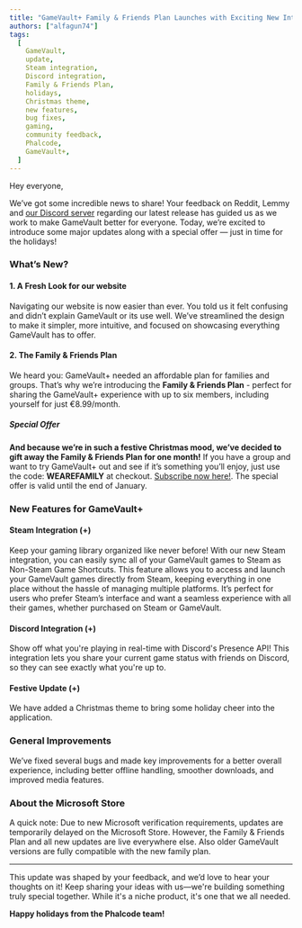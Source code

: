 ```yaml
---
title: "GameVault+ Family & Friends Plan Launches with Exciting New Integrations!"
authors: ["alfagun74"]
tags:
  [
    GameVault,
    update,
    Steam integration,
    Discord integration,
    Family & Friends Plan,
    holidays,
    Christmas theme,
    new features,
    bug fixes,
    gaming,
    community feedback,
    Phalcode,
    GameVault+,
  ]
---
```


Hey everyone,

We’ve got some incredible news to share! Your feedback on Reddit, Lemmy and [our Discord server](https://discord.gg/NEdNen2dSu) regarding our latest release has guided us as we work to make GameVault better for everyone. Today, we’re excited to introduce some major updates along with a special offer — just in time for the holidays! <!--truncate-->

### What’s New?

#### 1. **A Fresh Look for our website**

Navigating our website is now easier than ever. You told us it felt confusing and didn’t explain GameVault or its use well. We’ve streamlined the design to make it simpler, more intuitive, and focused on showcasing everything GameVault has to offer.

#### 2. **The Family & Friends Plan**

We heard you: GameVault+ needed an affordable plan for families and groups. That’s why we’re introducing the **Family & Friends Plan** - perfect for sharing the GameVault+ experience with up to six members, including yourself for just €8.99/month.

##### Special Offer

**And because we’re in such a festive Christmas mood, we’ve decided to gift away the Family & Friends Plan for one month!** If you have a group and want to try GameVault+ out and see if it’s something you’ll enjoy, just use the code: **WEAREFAMILY** at checkout. [Subscribe now here!](https://phalco.de/products/gamevault-plus/checkout). The special offer is valid until the end of January.

### New Features for GameVault+

#### **Steam Integration (+)**

Keep your gaming library organized like never before! With our new Steam integration, you can easily sync all of your GameVault games to Steam as Non-Steam Game Shortcuts. This feature allows you to access and launch your GameVault games directly from Steam, keeping everything in one place without the hassle of managing multiple platforms. It’s perfect for users who prefer Steam’s interface and want a seamless experience with all their games, whether purchased on Steam or GameVault.

#### **Discord Integration (+)**

Show off what you're playing in real-time with Discord's Presence API! This integration lets you share your current game status with friends on Discord, so they can see exactly what you're up to.

#### **Festive Update (+)**

We have added a Christmas theme to bring some holiday cheer into the application.

### General Improvements

We’ve fixed several bugs and made key improvements for a better overall experience, including better offline handling, smoother downloads, and improved media features.

### About the Microsoft Store

A quick note: Due to new Microsoft verification requirements, updates are temporarily delayed on the Microsoft Store. However, the Family & Friends Plan and all new updates are live everywhere else. Also older GameVault versions are fully compatible with the new family plan.

---

This update was shaped by your feedback, and we’d love to hear your thoughts on it! Keep sharing your ideas with us—we're building something truly special together. While it's a niche product, it's one that we all needed.

**Happy holidays from the Phalcode team!**
